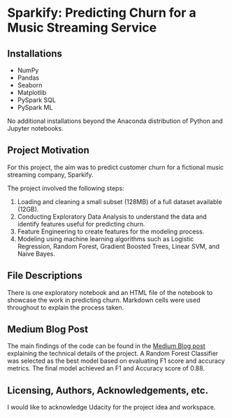 # Sparkify: Predicting Churn for a Music Streaming Service

## Installations
- NumPy
- Pandas
- Seaborn
- Matplotlib
- PySpark SQL
- PySpark ML

No additional installations beyond the Anaconda distribution of Python and Jupyter notebooks.

## Project Motivation
For this project, the aim was to predict customer churn for a fictional music streaming company, Sparkify.

The project involved the following steps:
1. Loading and cleaning a small subset (128MB) of a full dataset available (12GB).
2. Conducting Exploratory Data Analysis to understand the data and identify features useful for predicting churn.
3. Feature Engineering to create features for the modeling process.
4. Modeling using machine learning algorithms such as Logistic Regression, Random Forest, Gradient Boosted Trees, Linear SVM, and Naive Bayes.

## File Descriptions
There is one exploratory notebook and an HTML file of the notebook to showcase the work in predicting churn. Markdown cells were used throughout to explain the process taken.

## Medium Blog Post
The main findings of the code can be found in the [Medium Blog post]([https://medium.com/@turkiabalzahrani/sparkify-predicting-churn-for-a-music-streaming-service-821fda0adf74](https://medium.com/@turkiabalzahrani/guide-on-predicting-churn-using-pyspark-8a0c1e2020c2)) explaining the technical details of the project. A Random Forest Classifier was selected as the best model based on evaluating F1 score and accuracy metrics. The final model achieved an F1 and Accuracy score of 0.88.

## Licensing, Authors, Acknowledgements, etc.
I would like to acknowledge Udacity for the project idea and workspace.

